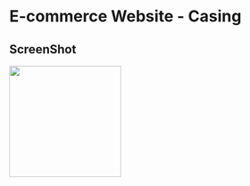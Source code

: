 # E-commerce Website - Casing

## ScreenShot
<img src="![image](https://github.com/user-attachments/assets/a5e86175-3808-4d7f-a832-ec9993dee91c)" width="200" />
